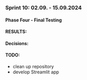 ### Sprint 10: 02.09. - 15.09.2024

#### Phase Four - Final Testing


#### RESULTS:

#### Decisions:

#### TODO:
- clean up repository
- develop Streamlit app